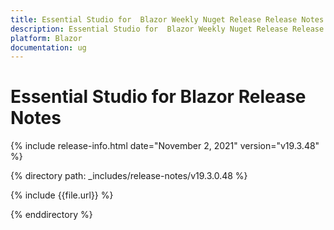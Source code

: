 ```yaml
---
title: Essential Studio for  Blazor Weekly Nuget Release Release Notes  
description: Essential Studio for  Blazor Weekly Nuget Release Release Notes  
platform: Blazor
documentation: ug
---
```


# Essential Studio for  Blazor  Release Notes  

{% include release-info.html date="November 2, 2021"  version="v19.3.48" %} 


{% directory path: _includes/release-notes/v19.3.0.48 %}

{% include {{file.url}} %}

{% enddirectory %}